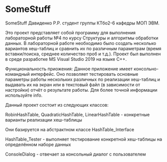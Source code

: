 # SomeStuff
SomeStuff
Давиденко Р.Р. студент группы КТбо2-6 кафедры МОП ЭВМ.

Это проект представляет собой программу для выполнения лабораторной работы №4 
по курсу Структуры и алгоритмы обработки данных. В лабораторной работе 
необходимо было создать несколько вариантов хеш-таблиц и сравнить их по различным 
параметрам (время вставки/поиска, среднее количество проб и т.д.). 
Проект был выполнен в среде разработке MS Visual Studio 2019 на языке C++.

Функциональность приожения:
Данное приложение имеет консольно-командный интерфейс.
Оно позволяет тестировать основные
параметры работы нескольких различных по реализации хеш-таблиц
и выдавать их на экран или в текстовый файл (в зависимости от настройки)
отчёт о результате работы.
Для более точной информации используйте info.

Данный проект состоит из следующих классов:

RobinHashTable, QuadraticHashTable, LinearHashTable - конкретные варианты реализации хеш-таблицы

Они базируется на абстрактном классе HashTable_Interface

HashTable_Tester - выполняет тестирование конкретной хеш-таблицы на определённом наборе данных

ConsoleDialog - отвечает за консольный диалог с пользователем


